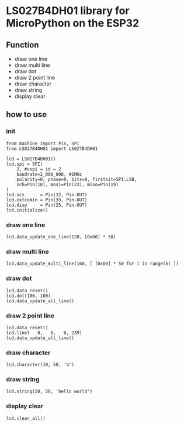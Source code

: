 # LS027B4DH01 library for MicroPython on the ESP32

## Function
* draw one line
* draw multi line
* draw dot
* draw 2 point line
* draw character
* draw string
* display clear

## how to use

### init
```
from machine import Pin, SPI
from LS027B4DH01 import LS027B4DH01

lcd = LS027B4DH01()
lcd.spi = SPI(
    2, #vspi = id = 2
    baudrate=2_000_000, #1MHz
    polarity=0, phase=0, bits=8, firstbit=SPI.LSB,
    sck=Pin(18), mosi=Pin(23), miso=Pin(19)
)
lcd.scs      = Pin(32, Pin.OUT)
lcd.extcomin = Pin(33, Pin.OUT)
lcd.disp     = Pin(25, Pin.OUT)
lcd.initialize()
```

### draw one line
```
lcd.data_update_one_line(120, [0x00] * 50)
```

### draw multi line
```
lcd.data_update_multi_line(160, [ [0x00] * 50 for i in range(5) ])
```

### draw dot
```
lcd.data_reset()
lcd.dot(100, 100)
lcd.data_update_all_line()
```

### draw 2 point line
```
lcd.data_reset()
lcd.line(   0,   0,   0, 239)
lcd.data_update_all_line()
```

### draw character
```
lcd.character(10, 50, 'a')
```

### draw string
```
lcd.string(50, 50, 'hello world')
```

### display clear
```
lcd.clear_all()
```
